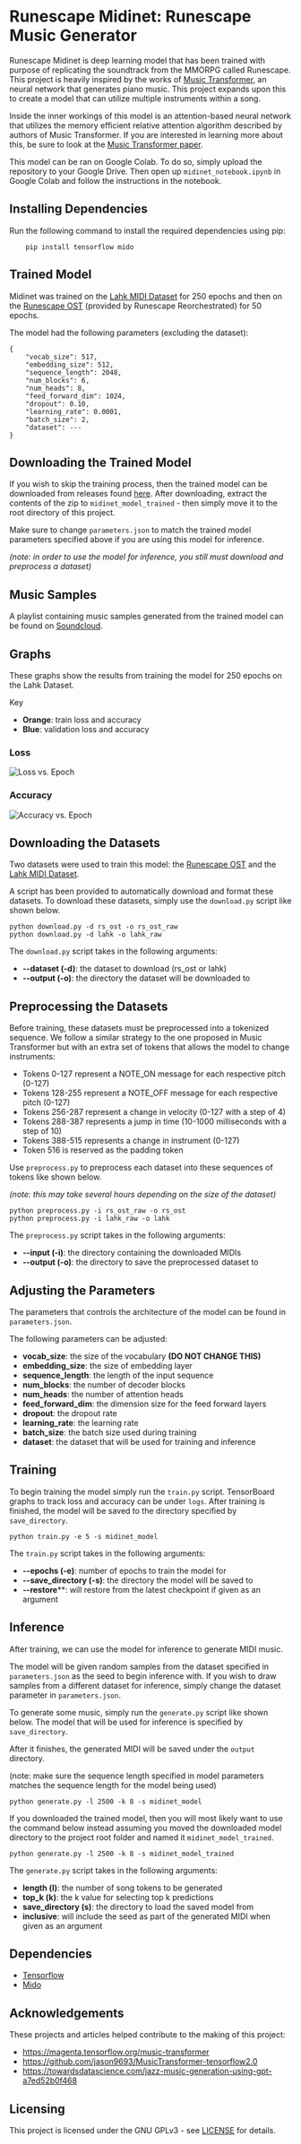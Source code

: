 # Runescape Midinet: Runescape Music Generator
Runescape Midinet is deep learning model that has been trained with purpose of replicating the soundtrack from the MMORPG called Runescape. 
This project is heavily inspired by the works of [Music Transformer](https://magenta.tensorflow.org/music-transformer), an neural network that generates piano music. This project expands upon this to create a model that can utilize multiple instruments within a song.

Inside the inner workings of this model is an attention-based neural network that utilizes the memory efficient relative attention algorithm described by authors of Music Transformer. If you are interested in learning more about this, be sure to look at the [Music Transformer paper](https://arxiv.org/abs/1809.04281).

This model can be ran on Google Colab. To do so, simply upload the repository to your Google Drive. Then
open up `midinet_notebook.ipynb` in Google Colab and follow the instructions in the notebook.


## Installing Dependencies

Run the following command to install the required dependencies using pip:
```
    pip install tensorflow mido
```


## Trained Model

Midinet was trained on the [Lahk MIDI Dataset](https://colinraffel.com/projects/lmd/) for 250 epochs and then on the [Runescape OST](https://www.youtube.com/watch?v=lY4nX5e1ipA) (provided by Runescape Reorchestrated) for 50 epochs. 

The model had the following parameters (excluding the dataset):

```
{
    "vocab_size": 517,
    "embedding_size": 512,
    "sequence_length": 2048,
    "num_blocks": 6,
    "num_heads": 8,
    "feed_forward_dim": 1024,
    "dropout": 0.10,
    "learning_rate": 0.0001,
    "batch_size": 2,
    "dataset": ---
}
```

## Downloading the Trained Model
If you wish to skip the training process, then the trained model can be downloaded from releases found [here](https://github.com/Kipwisp/runescape-midinet/releases/download/1.0/midinet_model_trained.zip). After downloading, extract the contents of the zip to `midinet_model_trained` - then simply move it to the root directory of this project.

Make sure to change `parameters.json` to match the trained model parameters specified above if you are using this model for inference.

*(note: in order to use the model for inference, you still must download and preprocess a dataset)*

## Music Samples

A playlist containing music samples generated from the trained model can be found on [Soundcloud](https://soundcloud.com/kipwisp/sets/midinet-music-generator).


## Graphs
These graphs show the results from training the model for 250 epochs on the Lahk Dataset.

Key
* **Orange**: train loss and accuracy
* **Blue**: validation loss and accuracy

### Loss
![Loss vs. Epoch](./graphs/epoch_loss.svg)

### Accuracy
![Accuracy vs. Epoch](./graphs/epoch_accuracy.svg)


## Downloading the Datasets

Two datasets were used to train this model: the [Runescape OST](https://www.youtube.com/watch?v=lY4nX5e1ipA) and the [Lahk MIDI Dataset](https://colinraffel.com/projects/lmd/).

A script has been provided to automatically download and format these datasets. To download these datasets, simply
use the `download.py` script like shown below.
```
python download.py -d rs_ost -o rs_ost_raw
python download.py -d lahk -o lahk_raw
```

The `download.py` script takes in the following arguments:
* **--dataset (-d)**: the dataset to download (rs_ost or lahk)
* **--output (-o)**: the directory the dataset will be downloaded to

## Preprocessing the Datasets

Before training, these datasets must be preprocessed into a tokenized sequence.
We follow a similar strategy to the one proposed in Music Transformer but with an extra set of tokens that allows the model to change instruments:

* Tokens 0-127 represent a NOTE_ON message for each respective pitch (0-127)
* Tokens 128-255 represent a NOTE_OFF message for each respective pitch (0-127)
* Tokens 256-287 represent a change in velocity (0-127 with a step of 4)
* Tokens 288-387 represents a jump in time (10-1000 milliseconds with a step of 10)
* Tokens 388-515 represents a change in instrument (0-127)
* Token 516 is reserved as the padding token

Use `preprocess.py` to preprocess each dataset into these sequences of tokens like shown below.

*(note: this may take several hours depending on the size of the dataset)*
```
python preprocess.py -i rs_ost_raw -o rs_ost
python preprocess.py -i lahk_raw -o lahk
```

The `preprocess.py` script takes in the following arguments:
* **--input (-i)**: the directory containing the downloaded MIDIs
* **--output (-o)**: the directory to save the preprocessed dataset to

## Adjusting the Parameters
The parameters that controls the architecture of the model can be found in `parameters.json`.

The following parameters can be adjusted:
* **vocab_size**: the size of the vocabulary **(DO NOT CHANGE THIS)**
* **embedding_size**: the size of embedding layer
* **sequence_length**: the length of the input sequence
* **num_blocks**: the number of decoder blocks
* **num_heads**: the number of attention heads
* **feed_forward_dim**: the dimension size for the feed forward layers
* **dropout**: the dropout rate
* **learning_rate**: the learning rate
* **batch_size**: the batch size used during training
* **dataset**: the dataset that will be used for training and inference


## Training
To begin training the model simply run the `train.py` script. TensorBoard graphs to track loss and accuracy can be under `logs`. After training is finished, the model will be saved to the directory specified by `save_directory`.

```
python train.py -e 5 -s midinet_model
```

The `train.py` script takes in the following arguments:
* **--epochs (-e)**: number of epochs to train the model for
* **--save_directory (-s)**: the directory the model will be saved to
* **--restore****: will restore from the latest checkpoint if given as an argument

## Inference
After training, we can use the model for inference to generate MIDI music.

The model will be given random samples from the dataset specified in `parameters.json` as the seed to begin inference with. If you wish to draw samples from a different dataset for inference, simply change the dataset parameter in `parameters.json`.

To generate some music, simply run the `generate.py` script like shown below. The model that will be used for inference is specified by `save_directory`.

After it finishes, the generated MIDI will be saved under the `output` directory.

(note: make sure the sequence length specified in model parameters matches the sequence length for the model being used)

```
python generate.py -l 2500 -k 8 -s midinet_model
```

If you downloaded the trained model, then you will most likely want to use the command below instead assuming you moved the downloaded model directory to the project root folder and named it `midinet_model_trained`.
```
python generate.py -l 2500 -k 8 -s midinet_model_trained
```

The `generate.py` script takes in the following arguments:
* **length (l)**: the number of song tokens to be generated
* **top_k (k)**: the k value for selecting top k predictions
* **save_directory (s)**: the directory to load the saved model from
* **inclusive**: will include the seed as part of the generated MIDI when given as an argument

  
## Dependencies
* [Tensorflow](https://www.tensorflow.org/)
* [Mido](https://github.com/mido/mido)

## Acknowledgements
These projects and articles helped contribute to the making of this project:
* https://magenta.tensorflow.org/music-transformer
* https://github.com/jason9693/MusicTransformer-tensorflow2.0
* https://towardsdatascience.com/jazz-music-generation-using-gpt-a7ed52b0f468
  
## Licensing
This project is licensed under the GNU GPLv3 - see [LICENSE](https://raw.githubusercontent.com/Kipwisp/runescape-midinet/master/LICENSE?token=AOSFA3FAWB7PA6Q2QHBF753ATHMFO) for details.
